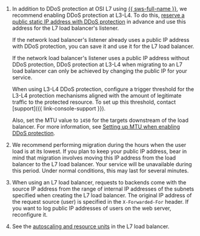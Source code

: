 1. In addition to DDoS protection at OSI L7 using [{{ sws-full-name }}](../../../smartwebsecurity/), we recommend enabling DDoS protection at L3-L4. To do this, [reserve a public static IP address with DDoS protection](../../../vpc/operations/enable-ddos-protection.md#enable-on-reservation) in advance and use this address for the L7 load balancer's listener.

    If the network load balancer's listener already uses a public IP address with DDoS protection, you can save it and use it for the L7 load balancer.

    If the network load balancer's listener uses a public IP address without DDoS protection, DDoS protection at L3-L4 when migrating to an L7 load balancer can only be achieved by changing the public IP for your service.

    When using L3-L4 DDoS protection, configure a trigger threshold for the L3-L4 protection mechanisms aligned with the amount of legitimate traffic to the protected resource. To set up this threshold, contact [support]({{ link-console-support }}).

    Also, set the MTU value to `1450` for the targets downstream of the load balancer. For more information, see [Setting up MTU when enabling DDoS protection](../../../vpc/operations/adjust-mtu-ddos-protection.md).

1. We recommend performing migration during the hours when the user load is at its lowest. If you plan to keep your public IP address, bear in mind that migration involves moving this IP address from the load balancer to the L7 load balancer. Your service will be unavailable during this period. Under normal conditions, this may last for several minutes.

1. When using an L7 load balancer, requests to backends come with the source IP address from the range of internal IP addresses of the subnets specified when creating the L7 load balancer. The original IP address of the request source (user) is specified in the `X-Forwarded-For` header. If you want to log public IP addresses of users on the web server, reconfigure it.

1. See the [autoscaling and resource units](../../../application-load-balancer/concepts/application-load-balancer.md#lcu-scaling) in the L7 load balancer.
